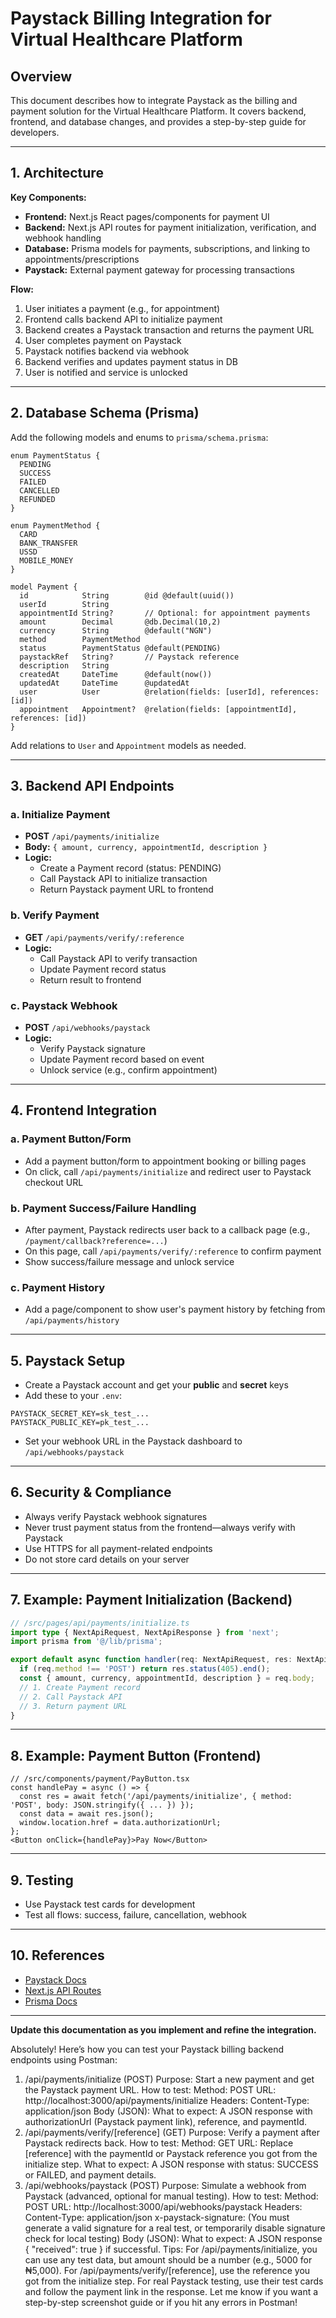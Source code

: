 # Paystack Billing Integration for Virtual Healthcare Platform

## Overview
This document describes how to integrate Paystack as the billing and payment solution for the Virtual Healthcare Platform. It covers backend, frontend, and database changes, and provides a step-by-step guide for developers.

---

## 1. Architecture

**Key Components:**
- **Frontend:** Next.js React pages/components for payment UI
- **Backend:** Next.js API routes for payment initialization, verification, and webhook handling
- **Database:** Prisma models for payments, subscriptions, and linking to appointments/prescriptions
- **Paystack:** External payment gateway for processing transactions

**Flow:**
1. User initiates a payment (e.g., for appointment)
2. Frontend calls backend API to initialize payment
3. Backend creates a Paystack transaction and returns the payment URL
4. User completes payment on Paystack
5. Paystack notifies backend via webhook
6. Backend verifies and updates payment status in DB
7. User is notified and service is unlocked

---

## 2. Database Schema (Prisma)

Add the following models and enums to `prisma/schema.prisma`:

```prisma
enum PaymentStatus {
  PENDING
  SUCCESS
  FAILED
  CANCELLED
  REFUNDED
}

enum PaymentMethod {
  CARD
  BANK_TRANSFER
  USSD
  MOBILE_MONEY
}

model Payment {
  id            String        @id @default(uuid())
  userId        String
  appointmentId String?       // Optional: for appointment payments
  amount        Decimal       @db.Decimal(10,2)
  currency      String        @default("NGN")
  method        PaymentMethod
  status        PaymentStatus @default(PENDING)
  paystackRef   String?       // Paystack reference
  description   String
  createdAt     DateTime      @default(now())
  updatedAt     DateTime      @updatedAt
  user          User          @relation(fields: [userId], references: [id])
  appointment   Appointment?  @relation(fields: [appointmentId], references: [id])
}
```

Add relations to `User` and `Appointment` models as needed.

---

## 3. Backend API Endpoints

### a. Initialize Payment
- **POST** `/api/payments/initialize`
- **Body:** `{ amount, currency, appointmentId, description }`
- **Logic:**
  - Create a Payment record (status: PENDING)
  - Call Paystack API to initialize transaction
  - Return Paystack payment URL to frontend

### b. Verify Payment
- **GET** `/api/payments/verify/:reference`
- **Logic:**
  - Call Paystack API to verify transaction
  - Update Payment record status
  - Return result to frontend

### c. Paystack Webhook
- **POST** `/api/webhooks/paystack`
- **Logic:**
  - Verify Paystack signature
  - Update Payment record based on event
  - Unlock service (e.g., confirm appointment)

---

## 4. Frontend Integration

### a. Payment Button/Form
- Add a payment button/form to appointment booking or billing pages
- On click, call `/api/payments/initialize` and redirect user to Paystack checkout URL

### b. Payment Success/Failure Handling
- After payment, Paystack redirects user back to a callback page (e.g., `/payment/callback?reference=...`)
- On this page, call `/api/payments/verify/:reference` to confirm payment
- Show success/failure message and unlock service

### c. Payment History
- Add a page/component to show user's payment history by fetching from `/api/payments/history`

---

## 5. Paystack Setup

- Create a Paystack account and get your **public** and **secret** keys
- Add these to your `.env`:
```
PAYSTACK_SECRET_KEY=sk_test_...
PAYSTACK_PUBLIC_KEY=pk_test_...
```
- Set your webhook URL in the Paystack dashboard to `/api/webhooks/paystack`

---

## 6. Security & Compliance
- Always verify Paystack webhook signatures
- Never trust payment status from the frontend—always verify with Paystack
- Use HTTPS for all payment-related endpoints
- Do not store card details on your server

---

## 7. Example: Payment Initialization (Backend)

```typescript
// /src/pages/api/payments/initialize.ts
import type { NextApiRequest, NextApiResponse } from 'next';
import prisma from '@/lib/prisma';

export default async function handler(req: NextApiRequest, res: NextApiResponse) {
  if (req.method !== 'POST') return res.status(405).end();
  const { amount, currency, appointmentId, description } = req.body;
  // 1. Create Payment record
  // 2. Call Paystack API
  // 3. Return payment URL
}
```

---

## 8. Example: Payment Button (Frontend)

```tsx
// /src/components/payment/PayButton.tsx
const handlePay = async () => {
  const res = await fetch('/api/payments/initialize', { method: 'POST', body: JSON.stringify({ ... }) });
  const data = await res.json();
  window.location.href = data.authorizationUrl;
};
<Button onClick={handlePay}>Pay Now</Button>
```

---

## 9. Testing
- Use Paystack test cards for development
- Test all flows: success, failure, cancellation, webhook

---

## 10. References
- [Paystack Docs](https://paystack.com/docs/)
- [Next.js API Routes](https://nextjs.org/docs/api-routes/introduction)
- [Prisma Docs](https://www.prisma.io/docs/)

---

**Update this documentation as you implement and refine the integration.**



Absolutely! Here’s how you can test your Paystack billing backend endpoints using Postman:
1. /api/payments/initialize (POST)
Purpose: Start a new payment and get the Paystack payment URL.
How to test:
Method: POST
URL: http://localhost:3000/api/payments/initialize
Headers:
Content-Type: application/json
Body (JSON):
What to expect:
A JSON response with authorizationUrl (Paystack payment link), reference, and paymentId.
2. /api/payments/verify/[reference] (GET)
Purpose: Verify a payment after Paystack redirects back.
How to test:
Method: GET
URL:
Replace [reference] with the paymentId or Paystack reference you got from the initialize step.
What to expect:
A JSON response with status: SUCCESS or FAILED, and payment details.
3. /api/webhooks/paystack (POST)
Purpose: Simulate a webhook from Paystack (advanced, optional for manual testing).
How to test:
Method: POST
URL: http://localhost:3000/api/webhooks/paystack
Headers:
Content-Type: application/json
x-paystack-signature: (You must generate a valid signature for a real test, or temporarily disable signature check for local testing)
Body (JSON):
What to expect:
A JSON response { "received": true } if successful.
Tips:
For /api/payments/initialize, you can use any test data, but amount should be a number (e.g., 5000 for ₦5,000).
For /api/payments/verify/[reference], use the reference you got from the initialize step.
For real Paystack testing, use their test cards and follow the payment link in the response.
Let me know if you want a step-by-step screenshot guide or if you hit any errors in Postman!